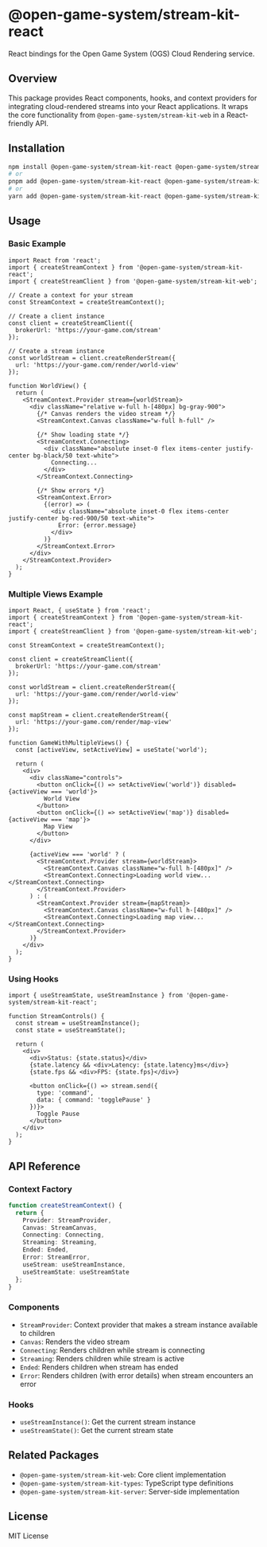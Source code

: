 # @open-game-system/stream-kit-react

React bindings for the Open Game System (OGS) Cloud Rendering service.

## Overview

This package provides React components, hooks, and context providers for integrating cloud-rendered streams into your React applications. It wraps the core functionality from `@open-game-system/stream-kit-web` in a React-friendly API.

## Installation

```bash
npm install @open-game-system/stream-kit-react @open-game-system/stream-kit-web @open-game-system/stream-kit-types
# or
pnpm add @open-game-system/stream-kit-react @open-game-system/stream-kit-web @open-game-system/stream-kit-types
# or
yarn add @open-game-system/stream-kit-react @open-game-system/stream-kit-web @open-game-system/stream-kit-types
```

## Usage

### Basic Example

```tsx
import React from 'react';
import { createStreamContext } from '@open-game-system/stream-kit-react';
import { createStreamClient } from '@open-game-system/stream-kit-web';

// Create a context for your stream
const StreamContext = createStreamContext();

// Create a client instance
const client = createStreamClient({
  brokerUrl: 'https://your-game.com/stream'
});

// Create a stream instance
const worldStream = client.createRenderStream({
  url: 'https://your-game.com/render/world-view'
});

function WorldView() {
  return (
    <StreamContext.Provider stream={worldStream}>
      <div className="relative w-full h-[480px] bg-gray-900">
        {/* Canvas renders the video stream */}
        <StreamContext.Canvas className="w-full h-full" />

        {/* Show loading state */}
        <StreamContext.Connecting>
          <div className="absolute inset-0 flex items-center justify-center bg-black/50 text-white">
            Connecting...
          </div>
        </StreamContext.Connecting>

        {/* Show errors */}
        <StreamContext.Error>
          {(error) => (
            <div className="absolute inset-0 flex items-center justify-center bg-red-900/50 text-white">
              Error: {error.message}
            </div>
          )}
        </StreamContext.Error>
      </div>
    </StreamContext.Provider>
  );
}
```

### Multiple Views Example

```tsx
import React, { useState } from 'react';
import { createStreamContext } from '@open-game-system/stream-kit-react';
import { createStreamClient } from '@open-game-system/stream-kit-web';

const StreamContext = createStreamContext();

const client = createStreamClient({
  brokerUrl: 'https://your-game.com/stream'
});

const worldStream = client.createRenderStream({
  url: 'https://your-game.com/render/world-view'
});

const mapStream = client.createRenderStream({
  url: 'https://your-game.com/render/map-view'
});

function GameWithMultipleViews() {
  const [activeView, setActiveView] = useState('world');
  
  return (
    <div>
      <div className="controls">
        <button onClick={() => setActiveView('world')} disabled={activeView === 'world'}>
          World View
        </button>
        <button onClick={() => setActiveView('map')} disabled={activeView === 'map'}>
          Map View
        </button>
      </div>
      
      {activeView === 'world' ? (
        <StreamContext.Provider stream={worldStream}>
          <StreamContext.Canvas className="w-full h-[480px]" />
          <StreamContext.Connecting>Loading world view...</StreamContext.Connecting>
        </StreamContext.Provider>
      ) : (
        <StreamContext.Provider stream={mapStream}>
          <StreamContext.Canvas className="w-full h-[480px]" />
          <StreamContext.Connecting>Loading map view...</StreamContext.Connecting>
        </StreamContext.Provider>
      )}
    </div>
  );
}
```

### Using Hooks

```tsx
import { useStreamState, useStreamInstance } from '@open-game-system/stream-kit-react';

function StreamControls() {
  const stream = useStreamInstance();
  const state = useStreamState();
  
  return (
    <div>
      <div>Status: {state.status}</div>
      {state.latency && <div>Latency: {state.latency}ms</div>}
      {state.fps && <div>FPS: {state.fps}</div>}
      
      <button onClick={() => stream.send({
        type: 'command',
        data: { command: 'togglePause' }
      })}>
        Toggle Pause
      </button>
    </div>
  );
}
```

## API Reference

### Context Factory

```typescript
function createStreamContext() {
  return {
    Provider: StreamProvider,
    Canvas: StreamCanvas,
    Connecting: Connecting,
    Streaming: Streaming,
    Ended: Ended,
    Error: StreamError,
    useStream: useStreamInstance,
    useStreamState: useStreamState
  };
}
```

### Components

- `StreamProvider`: Context provider that makes a stream instance available to children
- `Canvas`: Renders the video stream
- `Connecting`: Renders children while stream is connecting
- `Streaming`: Renders children while stream is active
- `Ended`: Renders children when stream has ended
- `Error`: Renders children (with error details) when stream encounters an error

### Hooks

- `useStreamInstance()`: Get the current stream instance
- `useStreamState()`: Get the current stream state

## Related Packages

- `@open-game-system/stream-kit-web`: Core client implementation
- `@open-game-system/stream-kit-types`: TypeScript type definitions
- `@open-game-system/stream-kit-server`: Server-side implementation

## License

MIT License 